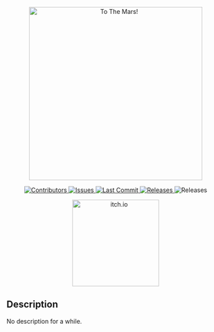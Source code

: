 <p align="center">
    <img width="400" src="https://img.itch.zone/aW1nLzExNTk0MTM3LnBuZw==/315x250%23c/lP0sYh.png" alt="To The Mars!">
</p>

<p align="center">
  <a href="https://github.com/lluancarlo/3DSlotGame/graphs/contributors">
    <img src="https://img.shields.io/github/contributors/lluancarlo/3DSlotGame.svg?style=flat" alt="Contributors" />
  </a>
  <a href="https://github.com/lluancarlo/3DSlotGame/issues">
    <img src="https://img.shields.io/github/issues/lluancarlo/3DSlotGame?style=flat" alt="Issues" />
  </a>
  <a href="https://github.com/lluancarlo/3DSlotGame/graphs/commit-activity">
    <img src="https://img.shields.io/github/last-commit/lluancarlo/3DSlotGame?style=flat" alt="Last Commit" />
  </a>
  <a href="https://github.com/lluancarlo/3DSlotGame/releases">
    <img src="https://img.shields.io/github/downloads/lluancarlo/3DSlotGame/total" alt="Releases" />
  </a>
  <img src="https://img.shields.io/github/repo-size/lluancarlo/3DSlotGame" alt="Releases" />
</p>

<p align="center">
  <a href="https://lluancarlo.itch.io/3d-slot-game" target="_blank">
    <img width="200" src="http://jessemillar.github.io/available-on-itchio-badge/badge-color.png" alt="itch.io">
  </a>
</p>

## Description
No description for a while.
